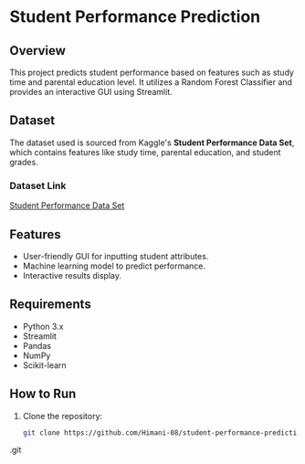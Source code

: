 # Student Performance Prediction

## Overview
This project predicts student performance based on features such as study time and parental education level. It utilizes a Random Forest Classifier and provides an interactive GUI using Streamlit.

## Dataset
The dataset used is sourced from Kaggle's **Student Performance Data Set**, which contains features like study time, parental education, and student grades.

### Dataset Link
[Student Performance Data Set](https://www.kaggle.com/datasets/uciml/student-alcohol-consumption)

## Features
- User-friendly GUI for inputting student attributes.
- Machine learning model to predict performance.
- Interactive results display.

## Requirements
- Python 3.x
- Streamlit
- Pandas
- NumPy
- Scikit-learn

## How to Run
1. Clone the repository:
   ```bash
   git clone https://github.com/Himani-08/student-performance-prediction
  .git
   
